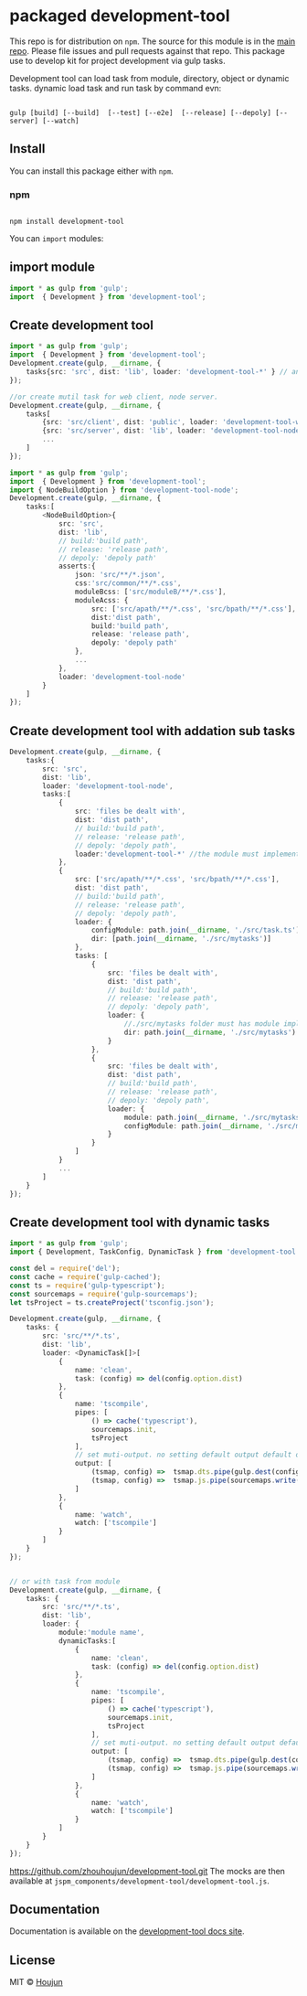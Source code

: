 # packaged development-tool

This repo is for distribution on `npm`. The source for this module is in the
[main repo](https://github.com/zhouhoujun/development-tool/src/mastert).
Please file issues and pull requests against that repo.
This package use to develop kit for project development via gulp tasks.


Development tool can load task from module, directory, object or dynamic tasks.
dynamic load task and run task by command evn:
```shell

gulp [build] [--build]  [--test] [--e2e]  [--release] [--depoly] [--server] [--watch]

```

## Install

You can install this package either with `npm`.

### npm

```shell

npm install development-tool

```

You can `import` modules:

## import module

```ts
import * as gulp from 'gulp';
import  { Development } from 'development-tool';

```

## Create development tool

```ts
import * as gulp from 'gulp';
import  { Development } from 'development-tool';
Development.create(gulp, __dirname, {
    tasks{src: 'src', dist: 'lib', loader: 'development-tool-*' } // any module implement ITaskDefine
});

//or create mutil task for web client, node server.
Development.create(gulp, __dirname, {
    tasks[
        {src: 'src/client', dist: 'public', loader: 'development-tool-web', tasks:[...] }, // any module implement ITaskDefine
        {src: 'src/server', dist: 'lib', loader: 'development-tool-node', tasks:[...] }
        ...
    ]
});

```

```ts
import * as gulp from 'gulp';
import  { Development } from 'development-tool';
import { NodeBuildOption } from 'development-tool-node';
Development.create(gulp, __dirname, {
    tasks:[
        <NodeBuildOption>{
            src: 'src',
            dist: 'lib',
            // build:'build path',
            // release: 'release path',
            // depoly: 'depoly path'
            asserts:{
                json: 'src/**/*.json',
                css:'src/common/**/*.css',
                moduleBcss: ['src/moduleB/**/*.css'],
                moduleAcss: {
                    src: ['src/apath/**/*.css', 'src/bpath/**/*.css'],
                    dist:'dist path',
                    build:'build path',
                    release: 'release path',
                    depoly: 'depoly path'
                },
                ...
            },
            loader: 'development-tool-node'
        }
    ]
});
```

## Create development tool with addation sub tasks

```ts
Development.create(gulp, __dirname, {
    tasks:{
        src: 'src',
        dist: 'lib',
        loader: 'development-tool-node',
        tasks:[
            {
                src: 'files be dealt with',
                dist: 'dist path',
                // build:'build path',
                // release: 'release path',
                // depoly: 'depoly path',
                loader:'development-tool-*' //the module must implement ITaskDefine.
            },
            {
                src: ['src/apath/**/*.css', 'src/bpath/**/*.css'],
                dist: 'dist path',
                // build:'build path',
                // release: 'release path',
                // depoly: 'depoly path',
                loader: {
                    configModule: path.join(__dirname, './src/task.ts'), //the module must implement ITaskDefine.
                    dir: [path.join(__dirname, './src/mytasks')]
                },
                tasks: [
                    {
                        src: 'files be dealt with',
                        dist: 'dist path',
                        // build:'build path',
                        // release: 'release path',
                        // depoly: 'depoly path',
                        loader: {
                            //./src/mytasks folder must has module implement ITaskDefine.
                            dir: path.join(__dirname, './src/mytasks')
                        }
                    },
                    {
                        src: 'files be dealt with',
                        dist: 'dist path',
                        // build:'build path',
                        // release: 'release path',
                        // depoly: 'depoly path',
                        loader: {
                            module: path.join(__dirname, './src/mytasks/dosomething'),
                            configModule: path.join(__dirname, './src/mytasks/config') //the module must implement ITaskDefine.
                        }
                    }
                ]
            }
            ...
        ]
    }
});
```

## Create development tool with dynamic tasks

```ts
import * as gulp from 'gulp';
import { Development, TaskConfig, DynamicTask } from 'development-tool';

const del = require('del');
const cache = require('gulp-cached');
const ts = require('gulp-typescript');
const sourcemaps = require('gulp-sourcemaps');
let tsProject = ts.createProject('tsconfig.json');

Development.create(gulp, __dirname, {
    tasks: {
        src: 'src/**/*.ts',
        dist: 'lib',
        loader: <DynamicTask[]>[
            {
                name: 'clean',
                task: (config) => del(config.option.dist)
            },
            {
                name: 'tscompile',
                pipes: [
                    () => cache('typescript'),
                    sourcemaps.init,
                    tsProject
                ],
                // set muti-output. no setting default output default one to "dist: 'lib'" .
                output: [
                    (tsmap, config) =>  tsmap.dts.pipe(gulp.dest(config.getDist())),
                    (tsmap, config) =>  tsmap.js.pipe(sourcemaps.write('./sourcemaps')).pipe(gulp.dest(config.getDist()))
                ]
            },
            {
                name: 'watch',
                watch: ['tscompile']
            }
        ]
    }
});


// or with task from module
Development.create(gulp, __dirname, {
    tasks: {
        src: 'src/**/*.ts',
        dist: 'lib',
        loader: {
            module:'module name',
            dynamicTasks:[
                {
                    name: 'clean',
                    task: (config) => del(config.option.dist)
                },
                {
                    name: 'tscompile',
                    pipes: [
                        () => cache('typescript'),
                        sourcemaps.init,
                        tsProject
                    ],
                    // set muti-output. no setting default output default one to "dist: 'lib'" .
                    output: [
                        (tsmap, config) =>  tsmap.dts.pipe(gulp.dest(config.getDist())),
                        (tsmap, config) =>  tsmap.js.pipe(sourcemaps.write('./sourcemaps')).pipe(gulp.dest(config.getDist()))
                    ]
                },
                {
                    name: 'watch',
                    watch: ['tscompile']
                }
            ]
        }
    }
});
```

https://github.com/zhouhoujun/development-tool.git
The mocks are then available at `jspm_components/development-tool/development-tool.js`.

## Documentation

Documentation is available on the
[development-tool docs site](https://github.com/zhouhoujun/development-tool).

## License

MIT © [Houjun](https://github.com/zhouhoujun/)